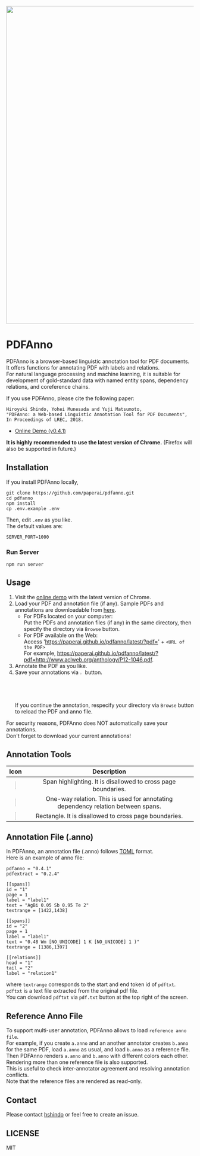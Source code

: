 <p align="center"><img src="https://github.com/paperai/pdfanno/blob/master/pdfanno.gif" width="850"></p>

# PDFAnno
PDFAnno is a browser-based linguistic annotation tool for PDF documents.  
It offers functions for annotating PDF with labels and relations.  
For natural language processing and machine learning, it is suitable for development of gold-standard data with named entity spans, dependency relations, and coreference chains.

If you use PDFAnno, please cite the following paper:
```
Hiroyuki Shindo, Yohei Munesada and Yuji Matsumoto,
"PDFAnno: a Web-based Linguistic Annotation Tool for PDF Documents",
In Proceedings of LREC, 2018.
```

* [Online Demo (v0.4.1)](https://paperai.github.io/pdfanno/0.4.1/)

**It is highly recommended to use the latest version of Chrome.** (Firefox will also be supported in future.)

## Installation
If you install PDFAnno locally,
```
git clone https://github.com/paperai/pdfanno.git
cd pdfanno
npm install
cp .env.example .env
```

Then, edit `.env` as you like.  
The default values are:
```
SERVER_PORT=1000
```

### Run Server
```
npm run server
```

## Usage
1. Visit the [online demo](https://paperai.github.io/pdfanno/latest/) with the latest version of Chrome.
1. Load your PDF and annotation file (if any). Sample PDFs and annotations are downloadable from [here](https://cl.naist.jp/%7Eshindo/pdfanno_material.zip).
    * For PDFs located on your computer:  
    Put the PDFs and annotation files (if any) in the same directory, then specify the directory via `Browse` button.
    * For PDF available on the Web:  
    Access 'https://paperai.github.io/pdfanno/latest/?pdf=' + `<URL of the PDF>`  
    For example, https://paperai.github.io/pdfanno/latest/?pdf=http://www.aclweb.org/anthology/P12-1046.pdf.  
1. Annotate the PDF as you like.
1. Save your annotations via <img src="https://github.com/paperai/pdfanno/blob/master/icons/fa-download.png" width="2%"> button.  
If you continue the annotation, respecify your directory via `Browse` button to reload the PDF and anno file.

For security reasons, PDFAnno does NOT automatically save your annotations.  
Don't forget to download your current annotations!  

## Annotation Tools
| Icon | Description |
|:---:|:---:|
| <img src="https://github.com/paperai/pdfanno/blob/master/icons/fa-pencil.png" width="7%"> | Span highlighting. It is disallowed to cross page boundaries. |
| <img src="https://github.com/paperai/pdfanno/blob/master/icons/fa-long-arrow-right.png" width="7%"> | One-way relation. This is used for annotating dependency relation between spans. |
| <img src="https://github.com/paperai/pdfanno/blob/master/icons/fa-square-o.png" width="7%"> | Rectangle. It is disallowed to cross page boundaries. |

## Annotation File (.anno)
In PDFAnno, an annotation file (.anno) follows [TOML](https://github.com/toml-lang/toml) format.  
Here is an example of anno file:
```
pdfanno = "0.4.1"
pdfextract = "0.2.4"

[[spans]]
id = "1"
page = 1
label = "label1"
text = "AgBi 0.05 Sb 0.95 Te 2"
textrange = [1422,1438]

[[spans]]
id = "2"
page = 1
label = "label1"
text = "0.48 Wm [NO_UNICODE] 1 K [NO_UNICODE] 1 )"
textrange = [1386,1397]

[[relations]]
head = "1"
tail = "2"
label = "relation1"
```
where `textrange` corresponds to the start and end token id of `pdftxt`.  
`pdftxt` is a text file extracted from the original pdf file.  
You can download `pdftxt` via `pdf.txt` button at the top right of the screen.

## Reference Anno File
To support multi-user annotation, PDFAnno allows to load `reference anno file`.  
For example, if you create `a.anno` and an another annotator creates `b.anno` for the same PDF, load `a.anno` as usual, and load `b.anno` as a reference file. Then PDFAnno renders `a.anno` and `b.anno` with different colors each other. Rendering more than one reference file is also supported.   
This is useful to check inter-annotator agreement and resolving annotation conflicts.  
Note that the reference files are rendered as read-only.

## Contact
Please contact [hshindo](https://github.com/hshindo) or feel free to create an issue.

## LICENSE
MIT
